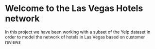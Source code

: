 Welcome to the Las Vegas Hotels network 
==================================

In this project we have been working with a subset of the Yelp dataset in order to model the network of hotels in Las Vegas based on customer reviews 